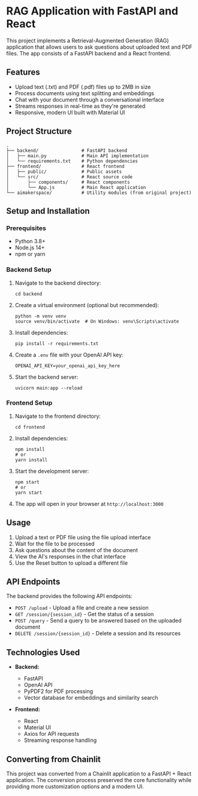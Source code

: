 # RAG Application with FastAPI and React

This project implements a Retrieval-Augmented Generation (RAG) application that allows users to ask questions about uploaded text and PDF files. The app consists of a FastAPI backend and a React frontend.

## Features

- Upload text (.txt) and PDF (.pdf) files up to 2MB in size
- Process documents using text splitting and embeddings
- Chat with your document through a conversational interface
- Streams responses in real-time as they're generated
- Responsive, modern UI built with Material UI

## Project Structure

```
.
├── backend/                # FastAPI backend
│   ├── main.py             # Main API implementation
│   └── requirements.txt    # Python dependencies
├── frontend/               # React frontend
│   ├── public/             # Public assets
│   └── src/                # React source code
│       ├── components/     # React components
│       └── App.js          # Main React application
└── aimakerspace/           # Utility modules (from original project)
```

## Setup and Installation

### Prerequisites

- Python 3.8+
- Node.js 14+
- npm or yarn

### Backend Setup

1. Navigate to the backend directory:

   ```
   cd backend
   ```

2. Create a virtual environment (optional but recommended):

   ```
   python -m venv venv
   source venv/bin/activate  # On Windows: venv\Scripts\activate
   ```

3. Install dependencies:

   ```
   pip install -r requirements.txt
   ```

4. Create a `.env` file with your OpenAI API key:

   ```
   OPENAI_API_KEY=your_openai_api_key_here
   ```

5. Start the backend server:
   ```
   uvicorn main:app --reload
   ```

### Frontend Setup

1. Navigate to the frontend directory:

   ```
   cd frontend
   ```

2. Install dependencies:

   ```
   npm install
   # or
   yarn install
   ```

3. Start the development server:

   ```
   npm start
   # or
   yarn start
   ```

4. The app will open in your browser at `http://localhost:3000`

## Usage

1. Upload a text or PDF file using the file upload interface
2. Wait for the file to be processed
3. Ask questions about the content of the document
4. View the AI's responses in the chat interface
5. Use the Reset button to upload a different file

## API Endpoints

The backend provides the following API endpoints:

- `POST /upload` - Upload a file and create a new session
- `GET /session/{session_id}` - Get the status of a session
- `POST /query` - Send a query to be answered based on the uploaded document
- `DELETE /session/{session_id}` - Delete a session and its resources

## Technologies Used

- **Backend:**

  - FastAPI
  - OpenAI API
  - PyPDF2 for PDF processing
  - Vector database for embeddings and similarity search

- **Frontend:**
  - React
  - Material UI
  - Axios for API requests
  - Streaming response handling

## Converting from Chainlit

This project was converted from a Chainlit application to a FastAPI + React application. The conversion process preserved the core functionality while providing more customization options and a modern UI.
